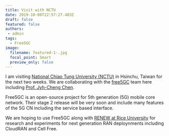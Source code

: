 ```yaml
---
title: Visit with NCTU
date: 2019-10-08T22:57:27.483Z
draft: false
featured: false
authors:
 - admin
tags:
  - Free5GC
image:
  filename: featured-1-.jpg
  focal_point: Smart
  preview_only: false
---
```

I am visiting [National Chiao Tung University (NCTU)](https://www.nctu.edu.tw/en) in Hsinchu, Taiwan for the next two weeks. We are collaborating with the [free5GC](https://www.free5gc.org/) team here including [Prof. Jyh-Cheng Chen](https://people.cs.nctu.edu.tw/~jcc/). 

Free5GC is an open-source project for 5th generation (5G) mobile core network. Their stage 2 release will be very soon and include many features of the 5G CN including the service based interface. 

We are hoping to use Free5GC along with [RENEW at Rice University](https://renew.rice.edu/) for research and experiments for next generation RAN deploynments including CloudRAN and Cell Free. 